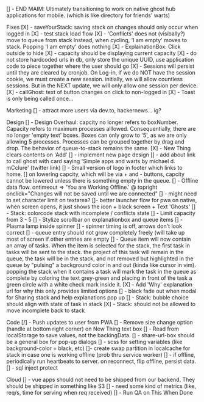 [] - END MAIM: Ultimately transitioning to work on native ghost hub applications for mobile. (which is like directory for friends' warts)

Fixes
[X] - saveYourStack: saving stack on changes should only occur when logged in 
[X] - test stack load flow 
[X] - 'Conflicts' does not (visibally?) move to queue from stack
      Instead, when cycling, 'I am empty' moves to stack. 
      Popping 'I am empty' does nothing
[X] - ExplainationBox: Click outside to hide
[X] - capacity should be displaying current capacity
[X] - do not store hardcoded urls in db, only store the unique UUID,
use application code to piece together where the user should go
[X] - Sessions will persist until they are cleared by cronjob. On Log-in, if we do NOT have the session cookie, we must create a new session. initially, we will allow countless sessions. But in the NEXT update, we will only allow one session per device. 
[X] - callGhost: text of button changes on click to non-logged in
[X] - Toast is only being called once...

Marketing
[] - attract more users via dev.to, hackernews... ig?

Design
[] - Design Overhaul: capcity no longer refers to boxNumber. Capacity refers to maximum processes alllowed. Consequentially, there are no longer 'empty text' boxes. Boxes can only grow to '5', as we are only allowing 5 processes. Processes can be grouped together by drag and drop. The behavior of queue-to-stack remains the same. 
[X] - New Thing clears contents on 'Add'
[] - implement new page design 
[] - add about link to call ghost with card saying 'Simple apps and warts by michael d. mCclure' (twitter link)
[] - Small version of logo in footer which links to home.
[] on lowering capcity, which will be via + and - buttons, capcity cannot be lowered unless there is something empty in the queue. 
[] - Offline data flow. ontimeout => 'You are Working Offline.' @ topright onclick="Changes will not be saved until we are connected"
[] - might need to set character limit on textarea?
[]- better launcher flow for pwa on native, when screen opens, it just shows the icon + black screen + Text 'Ghosts'
[] - Stack: colorcode stack with incomplete / conflicts state
[] - Limit capacity from 3 - 5
[] - Stylize scrollbar on explanationbox and queue items
[] - Plasma lamp inside spinner
[] - spinner timing is off, arrows don't look correct
[] - queue entry should not grow completely freely (will take up most of screen if other entries are empty
[] - Queue item will now contain an array of tasks. When the item is selected for the stack, the first task in tasks will be sent to the stack. the project of this task will remain in the queue, the task will be in the stack, and not removed but highlighted in the queue by "pulsing" a background color in and out (kinda like cursor in vim). popping the stack when it contains a task will mark the task in the queue as complete by coloring the text grey-green and placing in front of the task a green circle with a white check mark inside it.
[X] - Add 'Why' explanation url for why this only provides limited options
[] - black fade out when modal for Sharing stack and help explanations pop up
[] - Stack: bubble choice should align with state of task in stack
[X] - Stack: should not be allowed to move incomplete back to stack

Code
[/] - Push updates to user from PWA
[] - Remove size change option (handle at bottom right corner) on New Thing text box
[] - Read from localStorage to save values, not the backingData. 
[] - share-url-box should be a general box for pop-up dialogs
[] - scss for setting variables (like background-color = black, etc)
[]- create swap partition in localcache for stack in case one is working offline (prob thru service worker)
[] - if offline, periodically run heartbeats to server. on reconnect, flip offline, persist data. 
[] - sql inject protect

Cloud
[] - vue apps should not need to be shipped from our backend. They should be shipped in something like S3
[] - need some kind of metrics (like, req/s, time for serving when req received)
[] - Run QA on This When Done
